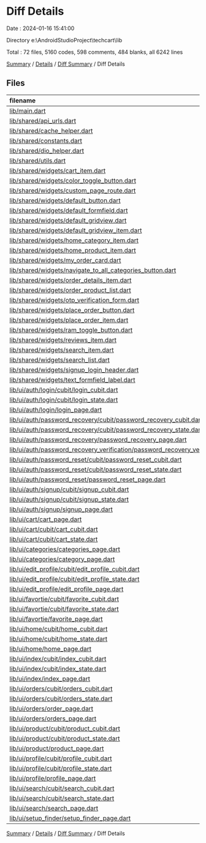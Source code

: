 # Diff Details

Date : 2024-01-16 15:41:00

Directory e:\\AndroidStudioProject\\techcart\\lib

Total : 72 files,  5160 codes, 598 comments, 484 blanks, all 6242 lines

[Summary](results.md) / [Details](details.md) / [Diff Summary](diff.md) / Diff Details

## Files
| filename | language | code | comment | blank | total |
| :--- | :--- | ---: | ---: | ---: | ---: |
| [lib/main.dart](/lib/main.dart) | Dart | 60 | 0 | 10 | 70 |
| [lib/shared/api_urls.dart](/lib/shared/api_urls.dart) | Dart | 22 | 0 | 20 | 42 |
| [lib/shared/cache_helper.dart](/lib/shared/cache_helper.dart) | Dart | 32 | 0 | 7 | 39 |
| [lib/shared/constants.dart](/lib/shared/constants.dart) | Dart | 13 | 0 | 11 | 24 |
| [lib/shared/dio_helper.dart](/lib/shared/dio_helper.dart) | Dart | 85 | 5 | 8 | 98 |
| [lib/shared/utils.dart](/lib/shared/utils.dart) | Dart | 63 | 0 | 9 | 72 |
| [lib/shared/widgets/cart_item.dart](/lib/shared/widgets/cart_item.dart) | Dart | 162 | 2 | 5 | 169 |
| [lib/shared/widgets/color_toggle_button.dart](/lib/shared/widgets/color_toggle_button.dart) | Dart | 43 | 0 | 4 | 47 |
| [lib/shared/widgets/custom_page_route.dart](/lib/shared/widgets/custom_page_route.dart) | Dart | 17 | 0 | 4 | 21 |
| [lib/shared/widgets/default_button.dart](/lib/shared/widgets/default_button.dart) | Dart | 27 | 0 | 3 | 30 |
| [lib/shared/widgets/default_formfield.dart](/lib/shared/widgets/default_formfield.dart) | Dart | 77 | 0 | 4 | 81 |
| [lib/shared/widgets/default_gridview.dart](/lib/shared/widgets/default_gridview.dart) | Dart | 25 | 0 | 4 | 29 |
| [lib/shared/widgets/default_gridview_item.dart](/lib/shared/widgets/default_gridview_item.dart) | Dart | 105 | 0 | 5 | 110 |
| [lib/shared/widgets/home_category_item.dart](/lib/shared/widgets/home_category_item.dart) | Dart | 54 | 36 | 5 | 95 |
| [lib/shared/widgets/home_product_item.dart](/lib/shared/widgets/home_product_item.dart) | Dart | 48 | 0 | 4 | 52 |
| [lib/shared/widgets/my_order_card.dart](/lib/shared/widgets/my_order_card.dart) | Dart | 43 | 0 | 4 | 47 |
| [lib/shared/widgets/navigate_to_all_categories_button.dart](/lib/shared/widgets/navigate_to_all_categories_button.dart) | Dart | 53 | 0 | 4 | 57 |
| [lib/shared/widgets/order_details_item.dart](/lib/shared/widgets/order_details_item.dart) | Dart | 37 | 0 | 3 | 40 |
| [lib/shared/widgets/order_product_list.dart](/lib/shared/widgets/order_product_list.dart) | Dart | 53 | 0 | 4 | 57 |
| [lib/shared/widgets/otp_verification_form.dart](/lib/shared/widgets/otp_verification_form.dart) | Dart | 40 | 0 | 4 | 44 |
| [lib/shared/widgets/place_order_button.dart](/lib/shared/widgets/place_order_button.dart) | Dart | 36 | 0 | 4 | 40 |
| [lib/shared/widgets/place_order_item.dart](/lib/shared/widgets/place_order_item.dart) | Dart | 156 | 2 | 6 | 164 |
| [lib/shared/widgets/ram_toggle_button.dart](/lib/shared/widgets/ram_toggle_button.dart) | Dart | 33 | 0 | 4 | 37 |
| [lib/shared/widgets/reviews_item.dart](/lib/shared/widgets/reviews_item.dart) | Dart | 82 | 0 | 4 | 86 |
| [lib/shared/widgets/search_item.dart](/lib/shared/widgets/search_item.dart) | Dart | 78 | 0 | 4 | 82 |
| [lib/shared/widgets/search_list.dart](/lib/shared/widgets/search_list.dart) | Dart | 24 | 0 | 4 | 28 |
| [lib/shared/widgets/signup_login_header.dart](/lib/shared/widgets/signup_login_header.dart) | Dart | 40 | 0 | 4 | 44 |
| [lib/shared/widgets/text_formfield_label.dart](/lib/shared/widgets/text_formfield_label.dart) | Dart | 20 | 0 | 4 | 24 |
| [lib/ui/auth/login/cubit/login_cubit.dart](/lib/ui/auth/login/cubit/login_cubit.dart) | Dart | 51 | 22 | 6 | 79 |
| [lib/ui/auth/login/cubit/login_state.dart](/lib/ui/auth/login/cubit/login_state.dart) | Dart | 16 | 0 | 11 | 27 |
| [lib/ui/auth/login/login_page.dart](/lib/ui/auth/login/login_page.dart) | Dart | 189 | 23 | 6 | 218 |
| [lib/ui/auth/password_recovery/cubit/password_recovery_cubit.dart](/lib/ui/auth/password_recovery/cubit/password_recovery_cubit.dart) | Dart | 31 | 2 | 6 | 39 |
| [lib/ui/auth/password_recovery/cubit/password_recovery_state.dart](/lib/ui/auth/password_recovery/cubit/password_recovery_state.dart) | Dart | 10 | 0 | 7 | 17 |
| [lib/ui/auth/password_recovery/password_recovery_page.dart](/lib/ui/auth/password_recovery/password_recovery_page.dart) | Dart | 133 | 129 | 8 | 270 |
| [lib/ui/auth/password_recovery_verification/password_recovery_verification_page.dart](/lib/ui/auth/password_recovery_verification/password_recovery_verification_page.dart) | Dart | 151 | 1 | 12 | 164 |
| [lib/ui/auth/password_reset/cubit/password_reset_cubit.dart](/lib/ui/auth/password_reset/cubit/password_reset_cubit.dart) | Dart | 23 | 0 | 4 | 27 |
| [lib/ui/auth/password_reset/cubit/password_reset_state.dart](/lib/ui/auth/password_reset/cubit/password_reset_state.dart) | Dart | 10 | 0 | 7 | 17 |
| [lib/ui/auth/password_reset/password_reset_page.dart](/lib/ui/auth/password_reset/password_reset_page.dart) | Dart | 138 | 0 | 8 | 146 |
| [lib/ui/auth/signup/cubit/signup_cubit.dart](/lib/ui/auth/signup/cubit/signup_cubit.dart) | Dart | 34 | 7 | 6 | 47 |
| [lib/ui/auth/signup/cubit/signup_state.dart](/lib/ui/auth/signup/cubit/signup_state.dart) | Dart | 10 | 0 | 7 | 17 |
| [lib/ui/auth/signup/signup_page.dart](/lib/ui/auth/signup/signup_page.dart) | Dart | 266 | 259 | 11 | 536 |
| [lib/ui/cart/cart_page.dart](/lib/ui/cart/cart_page.dart) | Dart | 121 | 4 | 3 | 128 |
| [lib/ui/cart/cubit/cart_cubit.dart](/lib/ui/cart/cubit/cart_cubit.dart) | Dart | 83 | 1 | 14 | 98 |
| [lib/ui/cart/cubit/cart_state.dart](/lib/ui/cart/cubit/cart_state.dart) | Dart | 14 | 0 | 11 | 25 |
| [lib/ui/categories/categories_page.dart](/lib/ui/categories/categories_page.dart) | Dart | 40 | 0 | 3 | 43 |
| [lib/ui/categories/category_page.dart](/lib/ui/categories/category_page.dart) | Dart | 44 | 0 | 3 | 47 |
| [lib/ui/edit_profile/cubit/edit_profile_cubit.dart](/lib/ui/edit_profile/cubit/edit_profile_cubit.dart) | Dart | 71 | 5 | 9 | 85 |
| [lib/ui/edit_profile/cubit/edit_profile_state.dart](/lib/ui/edit_profile/cubit/edit_profile_state.dart) | Dart | 10 | 5 | 11 | 26 |
| [lib/ui/edit_profile/edit_profile_page.dart](/lib/ui/edit_profile/edit_profile_page.dart) | Dart | 166 | 2 | 8 | 176 |
| [lib/ui/favortie/cubit/favorite_cubit.dart](/lib/ui/favortie/cubit/favorite_cubit.dart) | Dart | 58 | 0 | 14 | 72 |
| [lib/ui/favortie/cubit/favorite_state.dart](/lib/ui/favortie/cubit/favorite_state.dart) | Dart | 21 | 0 | 14 | 35 |
| [lib/ui/favortie/favorite_page.dart](/lib/ui/favortie/favorite_page.dart) | Dart | 74 | 0 | 3 | 77 |
| [lib/ui/home/cubit/home_cubit.dart](/lib/ui/home/cubit/home_cubit.dart) | Dart | 45 | 0 | 7 | 52 |
| [lib/ui/home/cubit/home_state.dart](/lib/ui/home/cubit/home_state.dart) | Dart | 31 | 0 | 18 | 49 |
| [lib/ui/home/home_page.dart](/lib/ui/home/home_page.dart) | Dart | 313 | 0 | 3 | 316 |
| [lib/ui/index/cubit/index_cubit.dart](/lib/ui/index/cubit/index_cubit.dart) | Dart | 44 | 5 | 8 | 57 |
| [lib/ui/index/cubit/index_state.dart](/lib/ui/index/cubit/index_state.dart) | Dart | 6 | 0 | 5 | 11 |
| [lib/ui/index/index_page.dart](/lib/ui/index/index_page.dart) | Dart | 35 | 0 | 3 | 38 |
| [lib/ui/orders/cubit/orders_cubit.dart](/lib/ui/orders/cubit/orders_cubit.dart) | Dart | 18 | 0 | 4 | 22 |
| [lib/ui/orders/cubit/orders_state.dart](/lib/ui/orders/cubit/orders_state.dart) | Dart | 13 | 0 | 8 | 21 |
| [lib/ui/orders/order_page.dart](/lib/ui/orders/order_page.dart) | Dart | 97 | 0 | 4 | 101 |
| [lib/ui/orders/orders_page.dart](/lib/ui/orders/orders_page.dart) | Dart | 83 | 0 | 3 | 86 |
| [lib/ui/product/cubit/product_cubit.dart](/lib/ui/product/cubit/product_cubit.dart) | Dart | 60 | 4 | 10 | 74 |
| [lib/ui/product/cubit/product_state.dart](/lib/ui/product/cubit/product_state.dart) | Dart | 19 | 0 | 12 | 31 |
| [lib/ui/product/product_page.dart](/lib/ui/product/product_page.dart) | Dart | 614 | 50 | 16 | 680 |
| [lib/ui/profile/cubit/profile_cubit.dart](/lib/ui/profile/cubit/profile_cubit.dart) | Dart | 18 | 6 | 4 | 28 |
| [lib/ui/profile/cubit/profile_state.dart](/lib/ui/profile/cubit/profile_state.dart) | Dart | 5 | 0 | 4 | 9 |
| [lib/ui/profile/profile_page.dart](/lib/ui/profile/profile_page.dart) | Dart | 276 | 23 | 6 | 305 |
| [lib/ui/search/cubit/search_cubit.dart](/lib/ui/search/cubit/search_cubit.dart) | Dart | 21 | 0 | 4 | 25 |
| [lib/ui/search/cubit/search_state.dart](/lib/ui/search/cubit/search_state.dart) | Dart | 13 | 0 | 8 | 21 |
| [lib/ui/search/search_page.dart](/lib/ui/search/search_page.dart) | Dart | 113 | 5 | 5 | 123 |
| [lib/ui/setup_finder/setup_finder_page.dart](/lib/ui/setup_finder/setup_finder_page.dart) | Dart | 44 | 0 | 4 | 48 |

[Summary](results.md) / [Details](details.md) / [Diff Summary](diff.md) / Diff Details